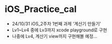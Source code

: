 # iOS_Practice_cal

- 24/10/31  iOS_2주차 1번째 과제 '계산기 만들기'
- Lv1~Lv4 중에 Lv3까지 xcode playground로 구현
- 나중에 Lv4, 계산기 view까지 구현해볼 예정...
